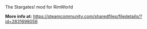 The Stargates! mod for RimWorld


**More info at:**
https://steamcommunity.com/sharedfiles/filedetails/?id=2831698056
